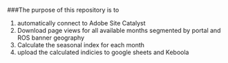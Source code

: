 ###The purpose of this repository is to 
1. automatically connect to Adobe Site Catalyst
2. Download page views for all available months segmented by portal and ROS banner geography
3. Calculate the seasonal index for each month
4. upload the calculated indicies to google sheets and Keboola 